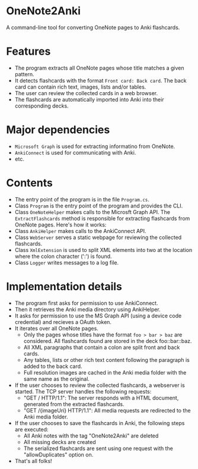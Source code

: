 # OneNote2Anki
A command-line tool for converting OneNote pages to Anki flashcards.

# Features
- The program extracts all OneNote pages whose title matches a given pattern.
- It detects flashcards with the format `Front card: Back card`. The back card can contain rich text, images, lists and/or tables.
- The user can review the collected cards in a web browser.
- The flashcards are automatically imported into Anki into their corresponding decks.

# Major dependencies
- `Microsoft Graph` is used for extracting informatino from OneNote.
- `AnkiConnect` is used for communicating with Anki.
- etc.

# Contents
- The entry point of the program is in the file `Program.cs`.
- Class `Program` is the entry point of the program and provides the CLI.
- Class `OneNoteHelper` makes calls to the Microsft Graph API. The `ExtractFlashcards` method is responsible for extracting flashcards from OneNote pages. Here's how it works:
- Class `AnkiHelper` makes calls to the AnkiConnect API.
- Class `WebServer` serves a static webpage for reviewing the collected flashcards.
- Class `XmlExtension` is used to split XML elements into two at the location where the colon character (':') is found.
- Class `Logger` writes messages to a log file.

# Implementation details
- The program first asks for permission to use AnkiConnect.
- Then it retrieves the Anki media directory using AnkiHelper.
- It asks for permission to use the MS Graph API (using a device code credential) and recieves a OAuth token.
- It iterates over all OneNote pages.
  - Only the pages whose titles have the format `foo > bar > baz` are considered. All flashcards found are stored in the deck foo::bar::baz.
  - All XML paragraphs that contain a colon are split front and back cards.
  - Any tables, lists or other rich text content following the paragraph is added to the back card.
  - Full resolution images are cached in the Anki media folder with the same name as the original.
- If the user chooses to review the collected flashcards, a webserver is started. The TCP server handles the following requests:
  - "GET / HTTP/1.1": The server responds with a HTML document, generated from the extracted flashcards.
  - "GET /{imageUri} HTTP/1.1": All media requests are redirected to the Anki media folder.
- If the user chooses to save the flashcards in Anki, the following steps are executed:
  - All Anki notes with the tag "OneNote2Anki" are deleted
  - All missing decks are created
  - The serialized flashcards are sent using one request with the "allowDuplicates" option on.
- That's all folks!